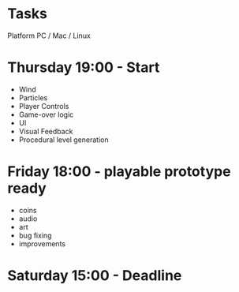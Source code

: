 Tasks
=====

Platform PC / Mac / Linux

# Thursday 19:00 - Start

- Wind
- Particles
- Player Controls
- Game-over logic
- UI
- Visual Feedback
- Procedural level generation

# Friday 18:00 - playable prototype ready

- coins
- audio
- art
- bug fixing
- improvements

# Saturday 15:00 - Deadline
